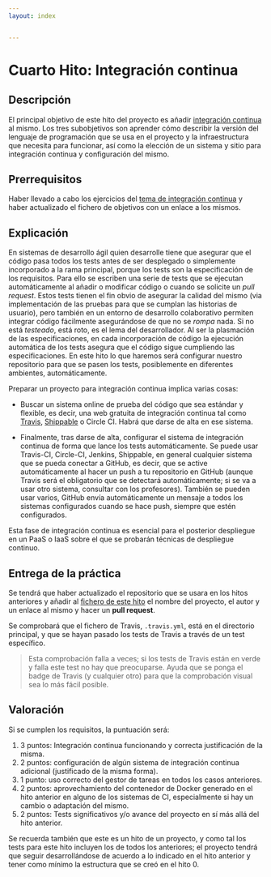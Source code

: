 ```yaml
---
layout: index


---
```

# Cuarto Hito: Integración continua

## Descripción

El principal objetivo de este hito del proyecto es añadir
[integración continua](http://jj.github.io/CC/documentos/temas/Integracion_continua)
al mismo. Los tres subobjetivos son aprender cómo describir la versión del
lenguaje de programación que se usa en el proyecto y la infraestructura que
necesita para funcionar, así como la elección de un sistema y sitio para
integración continua y configuración del mismo.

## Prerrequisitos

Haber llevado a cabo los ejercicios del
[tema de integración continua](http://jj.github.io/VV/documentos/temas/Integracion_continua)
y haber actualizado el fichero de objetivos con un enlace a los mismos.

## Explicación

En sistemas de desarrollo ágil quien desarrolle tiene que asegurar que
el código pasa todos los tests antes de ser desplegado o simplemente
incorporado a la rama principal, porque los tests son la especificación
de los requisitos. Para ello se escriben una serie de tests que se
ejecutan automáticamente al añadir o modificar código o cuando se
solicite un *pull request*. Estos tests tienen el fin obvio de
asegurar la calidad del mismo (via implementación de las pruebas para
que se cumplan las historias de usuario), pero también en un entorno de
desarrollo colaborativo permiten integrar código fácilmente
asegurándose de que no se *rompa* nada. Si no está *testeado*, está
roto, es el lema del desarrollador. Al ser la plasmación de las
especificaciones, en cada incorporación de código la ejecución
automática de los tests asegura que el código sigue cumpliendo las
especificaciones. En este hito lo que haremos será configurar nuestro
repositorio para que se pasen los tests, posiblemente en diferentes
ambientes, automáticamente.

Preparar un proyecto para integración continua implica varias cosas:

- Buscar un sistema online de prueba del código que sea estándar y
  flexible, es decir, una web gratuita de integración continua tal
  como [Travis](https://travis-ci.com),
  [Shippable](https://app.shippable.com/) o Circle CI. Habrá que darse
  de alta en ese sistema.

- Finalmente, tras darse de alta, configurar el sistema de integración continua
  de forma que lance los tests automáticamente. Se puede usar Travis-CI,
  Circle-CI, Jenkins, Shippable, en general cualquier sistema que se pueda
  conectar a GitHub, es decir, que se active automáticamente al hacer un push a
  tu repositorio en GitHub (aunque Travis será el obligatorio que se detectará
  automáticamente; si se va a usar otro sistema, consultar con los profesores).
  También se pueden usar varios, GitHub envía automáticamente un mensaje a
  todos los sistemas configurados cuando se hace push, siempre que estén
  configurados.

Esta fase de integración continua es esencial para el posterior
despliegue en un PaaS o IaaS sobre el que se probarán técnicas de despliegue
continuo.

## Entrega de la práctica

Se tendrá que haber actualizado el repositorio que se usara en los hitos
anteriores y añadir al
[fichero de este hito](https://github.com/JJ/CC-20-21/blob/master/practicas/4.md)
el nombre del proyecto, el autor y un enlace al mismo y hacer un **pull
request**.

Se comprobará que el fichero de Travis, `.travis.yml`, está en el
directorio principal, y que se hayan pasado los tests de Travis a
través de un test específico.

> Esta comprobación falla a veces; si los tests de Travis están en
> verde y falla este test no hay que preocuparse. Ayuda que se ponga
> el badge de Travis (y cualquier otro) para que la comprobación
> visual sea lo más fácil posible.

## Valoración

Si se cumplen los requisitos, la
puntuación será:

1. 3 puntos: Integración continua funcionando y correcta justificación
  de la misma.
2. 2 puntos: configuración de algún sistema de integración continua
   adicional (justificado de la misma forma).
3. 1 punto: uso correcto del gestor de tareas en todos los casos
   anteriores.
4. 2 puntos: aprovechamiento del contenedor de Docker generado en el
   hito anterior en alguno de los sistemas de CI, especialmente si hay
   un cambio o adaptación del mismo.
5. 2 puntos: Tests significativos y/o avance del proyecto en sí más
  allá del hito anterior.

Se recuerda también que este es un hito de un proyecto, y como tal los
tests para este hito incluyen los de todos los anteriores; el proyecto
tendrá que seguir desarrollándose de acuerdo a lo indicado en el hito
anterior y tener como mínimo la estructura que se creó en el
hito 0.

